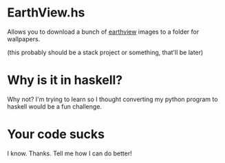 # EarthView.hs

Allows you to download a bunch of [earthview](https://earthview.withgoogle.com) images to a folder for wallpapers.

(this probably should be a stack project or something, that'll be later)

# Why is it in haskell?
Why not?
I'm trying to learn so I thought converting my python program to haskell would be a fun challenge.

# Your code sucks
I know. Thanks.
Tell me how I can do better!
